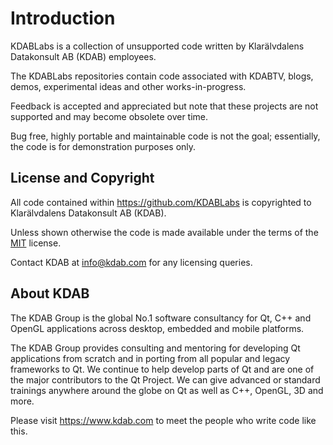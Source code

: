 # Introduction

KDABLabs is a collection of unsupported code written by
Klarälvdalens Datakonsult AB (KDAB) employees.

The KDABLabs repositories contain code associated with KDABTV,
blogs, demos, experimental ideas and other works-in-progress.

Feedback is accepted and appreciated but note that these
projects are not supported and may become obsolete over time.

Bug free, highly portable and maintainable code is not the goal;
essentially, the code is for demonstration purposes only.

## License and Copyright

All code contained within <https://github.com/KDABLabs>
is copyrighted to Klarälvdalens Datakonsult AB (KDAB).

Unless shown otherwise the code is made available under
the terms of the [MIT](https://spdx.org/licenses/MIT.html) license.

Contact KDAB at <info@kdab.com> for any licensing queries.

## About KDAB

The KDAB Group is the global No.1 software consultancy for Qt, C++ and
OpenGL applications across desktop, embedded and mobile platforms.

The KDAB Group provides consulting and mentoring for developing Qt applications
from scratch and in porting from all popular and legacy frameworks to Qt.
We continue to help develop parts of Qt and are one of the major contributors
to the Qt Project. We can give advanced or standard trainings anywhere
around the globe on Qt as well as C++, OpenGL, 3D and more.

Please visit <https://www.kdab.com> to meet the people who write code like this.
